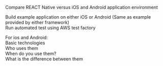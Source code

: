 Compare REACT Native versus iOS and Android application environment     

Build example application on either iOS or Android (Same as example provided by either framework)     
Run automated test using AWS test factory     
  
For ios and Android:    
Basic technologies    
Who uses them    
When do you use them?    
What is the difference between them      
